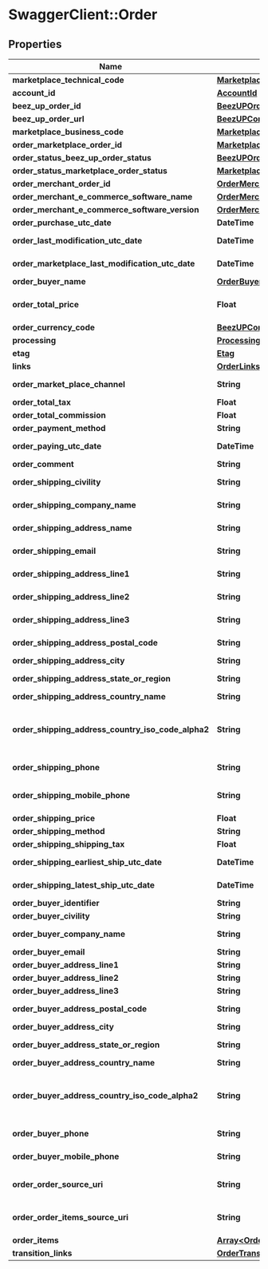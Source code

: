 # SwaggerClient::Order

## Properties
Name | Type | Description | Notes
------------ | ------------- | ------------- | -------------
**marketplace_technical_code** | [**MarketplaceTechnicalCode**](MarketplaceTechnicalCode.md) |  | 
**account_id** | [**AccountId**](AccountId.md) |  | 
**beez_up_order_id** | [**BeezUPOrderId**](BeezUPOrderId.md) |  | 
**beez_up_order_url** | [**BeezUPCommonHttpUrl**](BeezUPCommonHttpUrl.md) |  | [optional] 
**marketplace_business_code** | [**MarketplaceBusinessCode**](MarketplaceBusinessCode.md) |  | 
**order_marketplace_order_id** | [**MarketplaceOrderId**](MarketplaceOrderId.md) |  | 
**order_status_beez_up_order_status** | [**BeezUPOrderStatus**](BeezUPOrderStatus.md) |  | 
**order_status_marketplace_order_status** | [**MarketplaceOrderStatus**](MarketplaceOrderStatus.md) |  | [optional] 
**order_merchant_order_id** | [**OrderMerchantOrderId**](OrderMerchantOrderId.md) |  | [optional] 
**order_merchant_e_commerce_software_name** | [**OrderMerchantECommerceSoftwareName**](OrderMerchantECommerceSoftwareName.md) |  | [optional] 
**order_merchant_e_commerce_software_version** | [**OrderMerchantECommerceSoftwareVersion**](OrderMerchantECommerceSoftwareVersion.md) |  | [optional] 
**order_purchase_utc_date** | **DateTime** | The purchase date of this order | 
**order_last_modification_utc_date** | **DateTime** | The last modification UTC date done by BeezUP of this order | 
**order_marketplace_last_modification_utc_date** | **DateTime** | The last modification UTC date done by the marketplace on this order | 
**order_buyer_name** | [**OrderBuyerName**](OrderBuyerName.md) |  | [optional] 
**order_total_price** | **Float** | The total price of this order (corresponding to the amount paid by the customer) | [optional] 
**order_currency_code** | [**BeezUPCommonCurrencyCode**](BeezUPCommonCurrencyCode.md) |  | [optional] 
**processing** | [**Processing**](Processing.md) |  | 
**etag** | [**Etag**](Etag.md) |  | 
**links** | [**OrderLinks**](OrderLinks.md) |  | 
**order_market_place_channel** | **String** | Useful to identify the origin of the order. For example in Amazon. | [optional] 
**order_total_tax** | **Float** | The total tax of this order | [optional] 
**order_total_commission** | **Float** | The total commission of this order | [optional] 
**order_payment_method** | **String** | The payment method of this order | [optional] 
**order_paying_utc_date** | **DateTime** | The UTC date of the payment of this order | [optional] 
**order_comment** | **String** | The comment associated to this order | [optional] 
**order_shipping_civility** | **String** | The civility of the person in the shipping address for this order | [optional] 
**order_shipping_company_name** | **String** | The company name of the shipping address for this order | [optional] 
**order_shipping_address_name** | **String** | The name of the person in the shipping address for this order | [optional] 
**order_shipping_email** | **String** | The email of the person in the shipping address for this order | [optional] 
**order_shipping_address_line1** | **String** | The shipping address line 1 of this order | [optional] 
**order_shipping_address_line2** | **String** | The shipping address line 2 of this order | [optional] 
**order_shipping_address_line3** | **String** | The shipping address line 3 of this order | [optional] 
**order_shipping_address_postal_code** | **String** | The shipping address postal code of this order | [optional] 
**order_shipping_address_city** | **String** | The shipping address city of this order | [optional] 
**order_shipping_address_state_or_region** | **String** | The shipping address state or region of this order | [optional] 
**order_shipping_address_country_name** | **String** | The shipping address country name | [optional] 
**order_shipping_address_country_iso_code_alpha2** | **String** | The shipping address country iso code alpha 2 (see http://en.wikipedia.org/wiki/ISO_3166-1_alpha-2#/decoding_table for more details) | [optional] 
**order_shipping_phone** | **String** | The phone number of the person in the shipping address for this order | [optional] 
**order_shipping_mobile_phone** | **String** | The mobile phone number of the person in the shipping address for this order | [optional] 
**order_shipping_price** | **Float** | The shipping price of this order | [optional] 
**order_shipping_method** | **String** | The shipping method of this order | [optional] 
**order_shipping_shipping_tax** | **Float** | The shipping tax for this order | [optional] 
**order_shipping_earliest_ship_utc_date** | **DateTime** | The UTC date of the earliest ship for this order | [optional] 
**order_shipping_latest_ship_utc_date** | **DateTime** | The UTC date of the latest ship for this order | [optional] 
**order_buyer_identifier** | **String** | The buyer identifier for this order | [optional] 
**order_buyer_civility** | **String** | The buyer civility for this order | [optional] 
**order_buyer_company_name** | **String** | The buyer company name for this order | [optional] 
**order_buyer_email** | **String** | The email of the buyer for this order | [optional] 
**order_buyer_address_line1** | **String** | The Buyer address line 1 of this order | [optional] 
**order_buyer_address_line2** | **String** | The Buyer address line 2 of this order | [optional] 
**order_buyer_address_line3** | **String** | The Buyer address line 3 of this order | [optional] 
**order_buyer_address_postal_code** | **String** | The Buyer address postal code of this order | [optional] 
**order_buyer_address_city** | **String** | The Buyer address city of this order | [optional] 
**order_buyer_address_state_or_region** | **String** | The Buyer address state or region of this order | [optional] 
**order_buyer_address_country_name** | **String** | The Buyer address country name | [optional] 
**order_buyer_address_country_iso_code_alpha2** | **String** | The Buyer address country iso code alpha 2 (see http://en.wikipedia.org/wiki/ISO_3166-1_alpha-2#/decoding_table for more details) | [optional] 
**order_buyer_phone** | **String** | The phone number of the buyer for this order | [optional] 
**order_buyer_mobile_phone** | **String** | The mobile phone number of the buyer for this order | [optional] 
**order_order_source_uri** | **String** | Technical information: The url to the source of this order. We received this information from the marketplace.  | [optional] 
**order_order_items_source_uri** | **String** | Technical information: The url to the source of this order items. We received this information from the marketplace.  | [optional] 
**order_items** | [**Array&lt;OrderItem&gt;**](OrderItem.md) |  | 
**transition_links** | [**OrderTransitionLinks**](OrderTransitionLinks.md) |  | 


